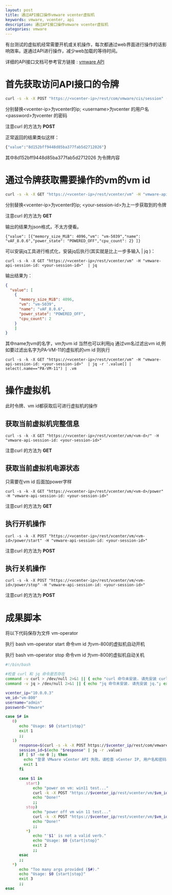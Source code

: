 ```yaml
---
layout: post
title: 通过API接口操作vmware vcenter虚拟机
keywords: vmware, vcenter, api
description: 通过API接口操作vmware vcenter虚拟机
categories: vmware
---
```


有台测试的虚拟机经常需要开机或关机操作，每次都通过web界面进行操作的话影响效率。遂通过API进行操作，减少web加载的等待时间。

详细的API接口文档可参考官方链接 :
[vmware API](https://developer.vmware.com/apis/vsphere-automation/v7.0U2-deprecated/vcenter/vm/)

# 首先获取访问API接口的令牌
```bash
curl -s -k -X POST "https://<vcenter-ip>/rest/com/vmware/cis/session" -u <username>:<password> 
```
分别替换\<vcenter-ip>为vcenter的ip; \<username>为vcenter 的用户名 \<password>为vcenter 的密码

注意curl 的方法为 **POST**

正常返回的结果类似这样：

```bash
{"value":"8d152bff9448d85ba377fab5d2712026"}
```
其中8d152bff9448d85ba377fab5d2712026 为令牌内容

# 通过令牌获取需要操作的vm的vm id
```bash
curl -s -k -X GET "https://<vcenter-ip>/rest/vcenter/vm" -H "vmware-api-session-id: <your-session-id>"  | jq
```

分别替换\<vcenter-ip>为vcenter的ip; \<your-session-id>为上一步获取到的令牌

注意curl 的方法为 **GET**

输出的结果为json格式，不太方便看。
```
{"value": [{"memory_size_MiB": 4096,"vm": "vm-5039","name": "vAF_8.0.6","power_state": "POWERED_OFF","cpu_count": 2} ]}
```



可以安装jq工具进行格式化，安装jq后执行(其实就是比上一步多输入 |  jq )：
```
curl -s -k -X GET "https://<vcenter-ip>/rest/vcenter/vm" -H "vmware-api-session-id: <your-session-id>"  | jq
```
输出结果为：

```json
{
  "value": [
    {
      "memory_size_MiB": 4096,
      "vm": "vm-5039",
      "name": "vAF_8.0.6",
      "power_state": "POWERED_OFF",
      "cpu_count": 2
    }
    ]
}
```
其中name为vm的名字，vm为vm id
当然也可以利用jq 通过vm名过滤出vm id,例如要过滤出名字为PA-VM-11的虚拟机的vm id 则执行
```
curl -s -k -X GET "https://<vcenter-ip>/rest/vcenter/vm" -H "vmware-api-session-id: <your-session-id>"  | jq -r '.value[] | select(.name=="PA-VM-11") | .vm
```

# 操作虚拟机

此时令牌、vm id都获取后可进行虚拟机的操作
## 获取当前虚拟机完整信息
```
curl -s -k -X GET "https://<vcenter-ip>/rest/vcenter/vm/<vm-d>/" -H "vmware-api-session-id: <your-session-id>"
```
注意curl 的方法为 **GET**

## 获取当前虚拟机电源状态
只需要在vm id 后面加power字样
```
curl -s -k -X GET "https://<vcenter-ip>/rest/vcenter/vm/<vm-d>/power" -H "vmware-api-session-id: <your-session-id>"
```
注意curl 的方法为 **GET**

## 执行开机操作
```
curl -s -k -X POST "https://<vcenter-ip>/rest/vcenter/vm/<vm-id>/power/start" -H "vmware-api-session-id: <your-session-id>" 
```
注意curl 的方法为 **POST**

## 执行关机操作
```
curl -s -k -X POST "https://<vcenter-ip>/rest/vcenter/vm/<vm-id>/power/stop" -H "vmware-api-session-id: <your-session-id>" 
```
注意curl 的方法为 **POST**

# 成果脚本
将以下代码保存为文件 vm-operator

执行 bash vm-operator start 命令vm id 为vm-800的虚拟机自动开机

执行 bash vm-operator stop 命令vm id 为vm-800的虚拟机自动关机

```bash
#!/bin/bash

#检查 curl 和 jq 命令是否存在
command -v curl > /dev/null 2>&1 || { echo "curl 命令未安装. 请先安装 curl."; exit 1; }
command -v jq > /dev/null 2>&1 || { echo "jq 命令未安装. 请先安装 jq."; exit 1; }

vcenter_ip="10.0.0.3"
vm_id="vm-800"
username="admin"
password="Vmware"

case $# in
   0)
      echo "Usage: $0 {start|stop}"
      exit 1
      ;;
   1)
      response=$(curl -s -k -X POST https://$vcenter_ip/rest/com/vmware/cis/session -u $username:$password )
      session_id=$(echo "$response" | jq -r .value)
      if [ $? -ne 0 ]; then
        echo "登录 VMware vCenter API 失败。请检查 vCenter IP, 用户名和密码。"
        exit 1
      fi

      case $1 in
         start)
            echo "power on vm: win11 test..."
            curl -k -X POST "https://$vcenter_ip/rest/vcenter/vm/$vm_id/power/start" -H "vmware-api-session-id: $session_id"
            echo "Done!"
            ;;
         stop)
            echo "power off vm win 11 test..."
            curl -k -X POST "https://$vcenter_ip/rest/vcenter/vm/$vm_id/power/stop" -H "vmware-api-session-id: $session_id"
            echo "Done!"
            ;;
         *)
            echo "'$1' is not a valid verb."
            echo "Usage: $0 {start|stop}"
            exit 2
            ;;
      esac
      ;;
   *)
      echo "Too many args provided ($#)."
      echo "Usage: $0 {start|stop}"
      exit 3
      ;;
esac

```



